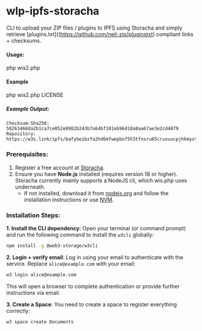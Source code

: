 # wlp-ipfs-storacha
CLI to upload your ZIP files / plugins to IPFS using Storacha and simply retrieve [plugins.txt]((https://github.com/neil-zip/pluginstxt) compliant links + checksums.

#### Usage:
php wis2.php <fileName> 

#### Example

php wis2.php LICENSE

##### Example Output:
```
Checksum-Sha256: 50263468da2b1ca7ce052e8982b243b7a64bf101eb96d10a8aa67ae3e2cd4879
Repository: https://w3s.link/ipfs/bafybeibzfa2hd6mfwepbof5h3tfnsru65cruxuucpjhkmyxtyi5yc5p64u
```

### Prerequisites:
1. Register a free account at [Storacha](https://storacha.network/).
2. Ensure you have **Node.js** installed (requires version 18 or higher). Storacha currently mainly supports a NodeJS cli, which wis.php uses underneath. 
   - If not installed, download it from [nodejs.org](https://nodejs.org/en/download/) and follow the installation instructions or use [NVM](https://github.com/nvm-sh/nvm).

### Installation Steps:
**1. Install the CLI dependency**:
Open your terminal (or command prompt) and run the following command to install the `w3cli` globally:

```bash
npm install -g @web3-storage/w3cli
```

**2. Login + verify email**:
Log in using your email to authenticate with the service. Replace `alice@example.com` with your email:

```bash
w3 login alice@example.com
```
This will open a browser to complete authentication or provide further instructions via email.

**3. Create a Space**:
You need to create a space to register everything correctly:
```bash
w3 space create Documents
```

